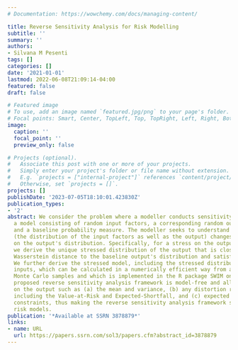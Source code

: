 ```yaml
---
# Documentation: https://wowchemy.com/docs/managing-content/

title: Reverse Sensitivity Analysis for Risk Modelling
subtitle: ''
summary: ''
authors:
- Silvana M Pesenti
tags: []
categories: []
date: '2021-01-01'
lastmod: 2022-06-08T21:09:14-04:00
featured: false
draft: false

# Featured image
# To use, add an image named `featured.jpg/png` to your page's folder.
# Focal points: Smart, Center, TopLeft, Top, TopRight, Left, Right, BottomLeft, Bottom, BottomRight.
image:
  caption: ''
  focal_point: ''
  preview_only: false

# Projects (optional).
#   Associate this post with one or more of your projects.
#   Simply enter your project's folder or file name without extension.
#   E.g. `projects = ["internal-project"]` references `content/project/deep-learning/index.md`.
#   Otherwise, set `projects = []`.
projects: []
publishDate: '2023-07-05T18:10:01.423830Z'
publication_types:
- '2'
abstract: We consider the problem where a modeller conducts sensitivity analysis of
  a model consisting of random input factors, a corresponding random output of interest,
  and a baseline probability measure. The modeller seeks to understand how the model
  (the distribution of the input factors as well as the output) changes under a stress
  on the output's distribution. Specifically, for a stress on the output random variable,
  we derive the unique stressed distribution of the output that is closest in the
  Wasserstein distance to the baseline output's distribution and satisfies the stress.
  We further derive the stressed model, including the stressed distribution of the
  inputs, which can be calculated in a numerically efficient way from a set of baseline
  Monte Carlo samples and which is implemented in the R package SWIM on CRAN. The
  proposed reverse sensitivity analysis framework is model-free and allows for stresses
  on the output such as (a) the mean and variance, (b) any distortion risk measure
  including the Value-at-Risk and Expected-Shortfall, and (c) expected utility type
  constraints, thus making the reverse sensitivity analysis framework suitable for
  risk models.
publication: '*Available at SSRN 3878879*'
links:
- name: URL
  url: https://papers.ssrn.com/sol3/papers.cfm?abstract_id=3878879
---
```

